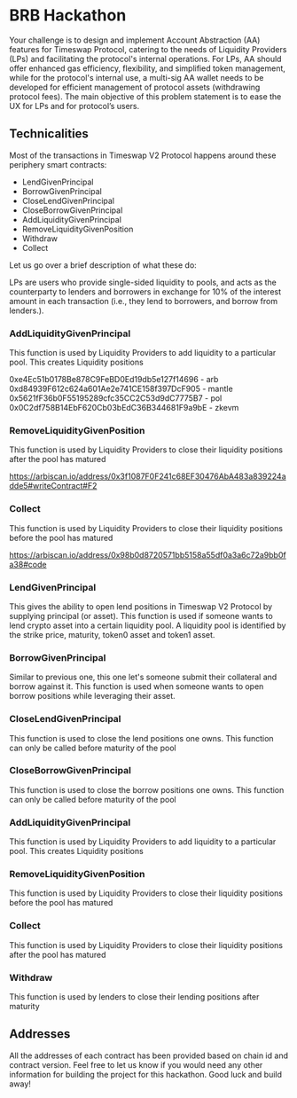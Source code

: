 # BRB Hackathon
Your challenge is to design and implement Account Abstraction (AA) features for Timeswap Protocol, catering to the needs of Liquidity Providers (LPs) and facilitating the protocol's internal operations. For LPs, AA should offer enhanced gas efficiency, flexibility, and simplified token management, while for the protocol's internal use, a multi-sig AA wallet needs to be developed for efficient management of protocol assets (withdrawing protocol fees). The main objective of this problem statement is to ease the UX for LPs and for protocol’s users.

## Technicalities
Most of the transactions in Timeswap V2 Protocol happens around these periphery smart contracts:
- LendGivenPrincipal
- BorrowGivenPrincipal
- CloseLendGivenPrincipal
- CloseBorrowGivenPrincipal
- AddLiquidityGivenPrincipal
- RemoveLiquidityGivenPosition
- Withdraw
- Collect

Let us go over a brief description of what these do:

LPs are users who provide single-sided liquidity to pools, and acts as the counterparty to lenders and borrowers in exchange for 10% of the interest amount in each transaction (i.e., they lend to borrowers, and borrow from lenders.).

### AddLiquidityGivenPrincipal
This function is used by Liquidity Providers to add liquidity to a particular pool. This creates Liquidity positions

0xe4Ec51b0178Be878C9FeBD0Ed19db5e127f14696 - arb
0xd84939F612c624a601Ae2e741CE158f397DcF905 - mantle
0x5621fF36b0F55195289cfc35CC2C53d9dC7775B7 - pol
0x0C2df758B14EbF620Cb03bEdC36B344681F9a9bE - zkevm

### RemoveLiquidityGivenPosition
This function is used by Liquidity Providers to close their liquidity positions after the pool has matured

https://arbiscan.io/address/0x3f1087F0F241c68EF30476AbA483a839224adde5#writeContract#F2

### Collect
This function is used by Liquidity Providers to close their liquidity positions before the pool has matured

https://arbiscan.io/address/0x98b0d8720571bb5158a55df0a3a6c72a9bb0fa38#code 

### LendGivenPrincipal
This gives the ability to open lend positions in Timeswap V2 Protocol by supplying principal (or asset). This function is used if someone wants to
lend crypto asset into a certain liquidity pool. A liquidity pool is identified by the strike price, maturity, token0 asset and token1 asset.

### BorrowGivenPrincipal
Similar to previous one, this one let's someone submit their collateral and borrow against it. This function is used when someone wants to open borrow
positions while leveraging their asset.

### CloseLendGivenPrincipal
This function is used to close the lend positions one owns. This function can only be called before maturity of the pool

### CloseBorrowGivenPrincipal
This function is used to close the borrow positions one owns. This function can only be called before maturity of the pool

### AddLiquidityGivenPrincipal
This function is used by Liquidity Providers to add liquidity to a particular pool. This creates Liquidity positions

### RemoveLiquidityGivenPosition
This function is used by Liquidity Providers to close their liquidity positions before the pool has matured

### Collect
This function is used by Liquidity Providers to close their liquidity positions after the pool has matured

### Withdraw
This function is used by lenders to close their lending positions after maturity

## Addresses
All the addresses of each contract has been provided based on chain id and contract version. Feel free to let us know if you would need any other information for building the project for this hackathon. Good luck and build away!
